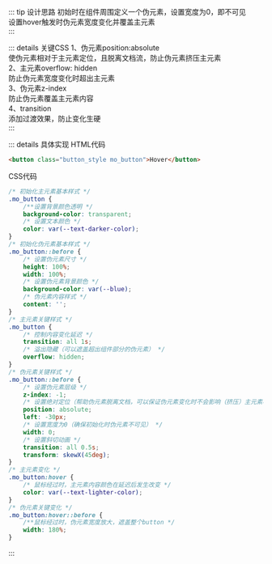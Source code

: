 ::: tip 设计思路
初始时在组件周围定义一个伪元素，设置宽度为0，即不可见   
设置hover触发时伪元素宽度变化并覆盖主元素  
:::

::: details 关键CSS
1、伪元素position:absolute  
使伪元素相对于主元素定位，且脱离文档流，防止伪元素挤压主元素  
2、主元素overflow: hidden  
防止伪元素宽度变化时超出主元素   
3、伪元素z-index  
防止伪元素覆盖主元素内容  
4、transition  
添加过渡效果，防止变化生硬  
:::

::: details 具体实现
HTML代码
```html
<button class="button_style mo_button">Hover</button>
```
CSS代码
```css
/* 初始化主元素基本样式 */
.mo_button {
    /**设置背景颜色透明 */
    background-color: transparent;
    /* 设置文本颜色 */
    color: var(--text-darker-color);
}
/* 初始化伪元素基本样式 */
.mo_button::before {
    /* 设置伪元素尺寸 */
    height: 100%;
    width: 100%;
    /* 设置伪元素背景颜色 */
    background-color: var(--blue);
    /* 伪元素内容样式 */
    content: '';
}
/* 主元素关键样式 */
.mo_button {
    /* 控制内容变化延迟 */
    transition: all 1s;
    /* 溢出隐藏（可以遮盖超出组件部分的伪元素） */
    overflow: hidden;
}
/* 伪元素关键样式 */
.mo_button::before {
    /* 设置伪元素层级 */
    z-index: -1;
    /* 设置绝对定位（帮助伪元素脱离文档，可以保证伪元素变化时不会影响（挤压）主元素样式） */
    position: absolute;
    left: -30px;
    /* 设置宽度为0（确保初始化时伪元素不可见） */
    width: 0;
    /* 设置斜切动画 */
    transition: all 0.5s;
    transform: skewX(45deg);
}
/* 主元素变化 */
.mo_button:hover {
    /* 鼠标经过时，主元素内容颜色在延迟后发生改变 */
    color: var(--text-lighter-color);
}
/* 伪元素关键变化 */
.mo_button:hover::before {
    /**鼠标经过时，伪元素宽度放大，遮盖整个button */
    width: 180%;
}
```
:::

